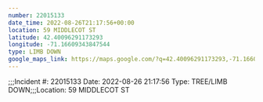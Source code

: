 ```yaml
---
number: 22015133
date_time: 2022-08-26T21:17:56+00:00
location: 59 MIDDLECOT ST
latitude: 42.40096291173293
longitude: -71.16609343847544
type: LIMB DOWN
google_maps_link: https://maps.google.com/?q=42.40096291173293,-71.16609343847544
---
```


;;;Incident #: 22015133   Date: 2022-08-26 21:17:56   Type: TREE/LIMB DOWN;;;Location: 59 MIDDLECOT ST
